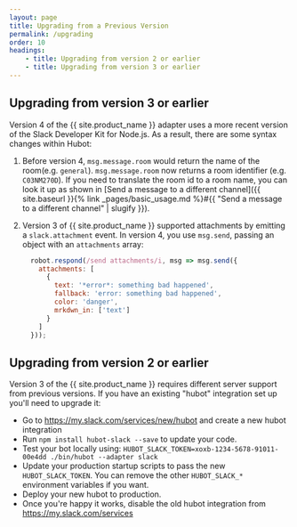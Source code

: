 ```yaml
---
layout: page
title: Upgrading from a Previous Version
permalink: /upgrading
order: 10
headings:
    - title: Upgrading from version 2 or earlier
    - title: Upgrading from version 3 or earlier
---
```


## Upgrading from version 3 or earlier

Version 4 of the {{ site.product_name }} adapter uses a more recent version of the Slack Developer Kit for Node.js. As a
result, there are some syntax changes within Hubot:

1. Before version 4, `msg.message.room` would return the name of the room(e.g. `general`). `msg.message.room` now
returns a room identifier (e.g. `C03NM270D`). If you need to translate the room id to a room name, you can look it up as
shown in
[Send a message to a different channel]({{ site.baseurl }}{% link _pages/basic_usage.md %}#{{ "Send a message to a different channel" | slugify }}).

2. Version 3 of {{ site.product_name }} supported attachments by emitting a `slack.attachment` event. In version 4, you
use `msg.send`, passing an object with an `attachments` array:

    ```javascript
      robot.respond(/send attachments/i, msg => msg.send({
        attachments: [
          {
            text: '*error*: something bad happened',
            fallback: 'error: something bad happened',
            color: 'danger',
            mrkdwn_in: ['text']
          }
        ]
      }));
    ```

## Upgrading from version 2 or earlier

Version 3 of the {{ site.product_name }} requires different server support from previous versions. If you have an
existing "hubot" integration set up you'll need to upgrade it:

- Go to https://my.slack.com/services/new/hubot and create a new hubot integration
- Run `npm install hubot-slack --save` to update your code.
- Test your bot locally using: `HUBOT_SLACK_TOKEN=xoxb-1234-5678-91011-00e4dd ./bin/hubot --adapter slack`
- Update your production startup scripts to pass the new `HUBOT_SLACK_TOKEN`. You can remove the other `HUBOT_SLACK_*`
  environment variables if you want.
- Deploy your new hubot to production.
- Once you're happy it works, disable the old hubot integration from https://my.slack.com/services

